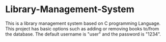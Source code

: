# Library-Management-System
This is a library management system based on C programming Language.
This project has basic options such as adding or removing books to/from the database.
The default username is "user" and the password is "1234".
